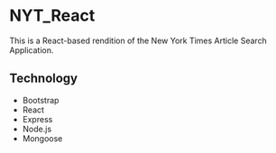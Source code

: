 # NYT_React

This is a React-based rendition of the New York Times Article Search Application.

## Technology

* Bootstrap
* React
* Express
* Node.js
* Mongoose
